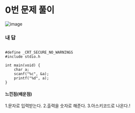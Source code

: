 # 0번 문제 풀이
![image](https://user-images.githubusercontent.com/81015704/119142383-6603ba80-ba81-11eb-90e7-8299db49b6cb.png)

### 내 답
<pre><code>
#define _CRT_SECURE_NO_WARNINGS
#include stdio.h

int main(void) {
	char a;
	scanf("%c", &a);
	printf("%d", a);
}
</code></pre>


#### 느낀점(배운점)
1.문자로 입력받는다.
2.출력을 숫자로 해준다.
3.아스키코드로 나온다.!
